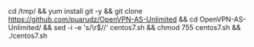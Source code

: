 cd /tmp/ && yum install git -y && git clone https://github.com/puarudz/OpenVPN-AS-Unlimited && cd OpenVPN-AS-Unlimited/ && sed -i -e 's/\r$//' centos7.sh && chmod 755 centos7.sh && ./centos7.sh
